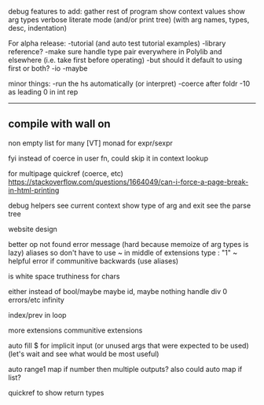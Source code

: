 debug features to add:
	gather rest of program
	show context values
	show arg types
	verbose literate mode (and/or print tree) (with arg names, types, desc, indentation)

For alpha release:
-tutorial (and auto test tutorial examples)
	-library reference?
-make sure handle type pair everywhere in Polylib and elsewhere (i.e. take first before operating)
	-but should it default to using first or both?
-io
-maybe

minor things:
-run the hs automatically (or interpret)
-coerce after foldr
-10 as leading 0 in int rep

------------------------------------------
compile with wall on
-------------------------------
non empty list for many [VT]
monad for expr/sexpr

fyi instead of coerce in user fn, could skip it in context lookup

for multipage quickref (coerce, etc)
https://stackoverflow.com/questions/1664049/can-i-force-a-page-break-in-html-printing

debug helpers
	see current context
	show type of arg and exit
	see the parse tree

website design

better op not found error message (hard because memoize of arg types is lazy)
aliases so don't have to use ~ in middle of extensions type : "1" ~
helpful error if communitive backwards (use aliases)

is white space truthiness for chars

either instead of bool/maybe
maybe id, maybe nothing
handle div 0 errors/etc
infinity

index/prev in loop

more extensions
	communitive extensions

auto fill $ for implicit input (or unused args that were expected to be used) (let's wait and see what would be most useful)

auto range1 map if number then multiple outputs? also could auto map if list?

quickref to show return types